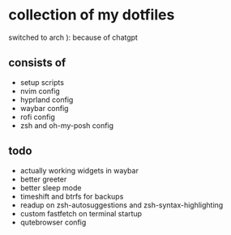 # collection of my dotfiles

switched to arch ):
because of chatgpt

## consists of
- setup scripts
- nvim config
- hyprland config
- waybar config
- rofi config
- zsh and oh-my-posh config

<!-- ## installation -->
<!-- just copy the repo, and run the dotfiles.sh script -->
<!-- that **should** work -->

## todo
- actually working widgets in waybar
- better greeter
- better sleep mode
- timeshift and btrfs for backups
- readup on zsh-autosuggestions and zsh-syntax-highlighting
- custom fastfetch on terminal startup
- qutebrowser config
